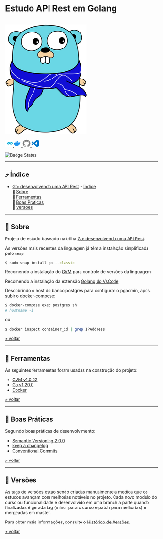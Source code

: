 # Estudo API Rest em Golang 
<br> 
<img src="./docs/images/gopher.png">

[<img src="./docs/images/icons/go.svg" width="25px" height="25px" alt="go" title="Go"> <img src="./docs/images/icons/docker.svg" width="25px" height="25px" alt="Docker" title="Docker"> <img src="./docs/images/icons/github.svg" width="25px" height="25px" alt="GitHub" title="GitHub"> <img src="./docs/images/icons/visualstudiocode.svg" width="25px" height="25px" alt="vscode" title="vscode">](#estudo-de-autenticação-testes-e-segurança-em-nodejs) <!-- icons by https://simpleicons.org/?q=types -->



![Badge Status](https://img.shields.io/badge/STATUS-EM_DESENVOLVIMENTO-green)

---

<a id="indice"></a>
## :arrow_heading_up: Índice
<!--ts-->
- [Go: desenvolvendo uma API Rest](#estudo-de-autenticação-testes-e-segurança-em-nodejs)
  :arrow_heading_up: [Índice](#arrow_heading_up-índice)<br>
  :green_book: [Sobre](#green_book-sobre)<br>
  :hammer: [Ferramentas](#hammer-ferramentas)<br>
  :clap: [Boas Práticas](#clap-boas-práticas)<br>
  :1234: [Versões](#1234-versões)<br>

<!--te-->
---
<a id="sobre"></a>
## :green_book: Sobre
Projeto de estudo baseado na trilha [Go: desenvolvendo uma API Rest](https://www.alura.com.br/curso-online-go-desenvolvendo-api-rest).


As versões mais recentes da linguagem já têm a instalação simplificada pelo `snap`
```bash
$ sudo snap install go --classic
```

Recomendo a instalação do [GVM](https://github.com/moovweb/gvm) para controle de versões da linguagem

Recomendo a instalação da extensão [Golang do VsCode](https://marketplace.visualstudio.com/items?itemName=golang.go)


Descobrindo o host do banco postgres para configurar o pgadmin, apos subir o docker-compose:

```bash
$ docker-compose exec postgres sh
# hostname -i
```
ou
```bash
$ docker inspect container_id | grep IPAddress
```

[:arrow_heading_up: voltar](#indice)

---

<a id="ferramentas"></a>
## :hammer: Ferramentas
As seguintes ferramentas foram usadas na construção do projeto:

- [GVM v1.0.22](https://github.com/moovweb/gvm)
- [Go v1.20.0](https://go.dev/)
- [Docker](https://www.docker.com/)

[:arrow_heading_up: voltar](#indice)

---


<a id="boas-praticas"></a>
## :clap: Boas Práticas
Seguindo boas práticas de desenvolvimento:
- [Semantic Versioning 2.0.0](https://semver.org/spec/v2.0.0.html)
- [keep a changelog](https://keepachangelog.com/en/1.0.0/)
- [Conventional Commits](https://www.conventionalcommits.org/en/v1.0.0/)

[:arrow_heading_up: voltar](#indice)

---

<a id="versionamento"></a>
## :1234: Versões
As tags de versões estao sendo criadas manualmente a medida que os estudos avançam com melhorias notáveis no projeto. Cada novo modulo do curso ou funcionalidade é desenvolvido em uma branch a parte quando finalizadas é gerada tag (minor para o curso e patch para melhorias) e mergeadas em master.

Para obter mais informações, consulte o [Histórico de Versões](./CHANGELOG.md).

[:arrow_heading_up: voltar](#indice)

